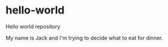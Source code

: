 # hello-world
Hello world repository

My name is Jack and I'm trying to decide what to eat for dinner.
